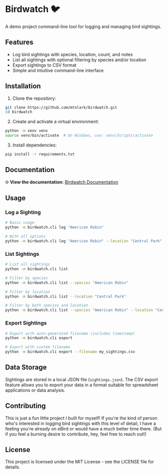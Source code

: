 # Birdwatch 🐦

A demo project command-line tool for logging and managing bird sightings.

## Features

- Log bird sightings with species, location, count, and notes
- List all sightings with optional filtering by species and/or location
- Export sightings to CSV format
- Simple and intuitive command-line interface

## Installation

1. Clone the repository:
```bash
git clone https://github.com/mtnlark/birdwatch.git
cd birdwatch
```

2. Create and activate a virtual environment:
```bash
python -m venv venv
source venv/bin/activate  # On Windows, use: venv\Scripts\activate
```

3. Install dependencies:
```bash
pip install -r requirements.txt
```

## Documentation

🌐 **View the documentation:** [Birdwatch Documentation](https://birdwatch.levcraig.com)

## Usage

### Log a Sighting

```bash
# Basic usage
python -m birdwatch.cli log "American Robin"

# With all options
python -m birdwatch.cli log "American Robin" --location "Central Park" --count 2 --notes "Singing in tree"
```

### List Sightings

```bash
# List all sightings
python -m birdwatch.cli list

# Filter by species
python -m birdwatch.cli list --species "American Robin"

# Filter by location
python -m birdwatch.cli list --location "Central Park"

# Filter by both species and location
python -m birdwatch.cli list --species "American Robin" --location "Central Park"
```

### Export Sightings

```bash
# Export with auto-generated filename (includes timestamp)
python -m birdwatch.cli export

# Export with custom filename
python -m birdwatch.cli export --filename my_sightings.csv
```

## Data Storage

Sightings are stored in a local JSON file (`sightings.json`). The CSV export feature allows you to export your data in a format suitable for spreadsheet applications or data analysis.

## Contributing

This is just a fun little project I built for myself! If you're the kind of person who's interested in logging bird sightings with this level of detail, I have a feeling you're already on eBird or would have a much better time there. (But if you feel a burning desire to contribute, hey, feel free to reach out!)

## License

This project is licensed under the MIT License - see the LICENSE file for details.
